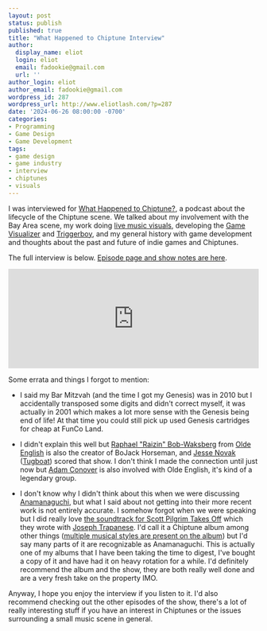 ```yaml
---
layout: post
status: publish
published: true
title: "What Happened to Chiptune Interview"
author:
  display_name: eliot
  login: eliot
  email: fadookie@gmail.com
  url: ''
author_login: eliot
author_email: fadookie@gmail.com
wordpress_id: 287
wordpress_url: http://www.eliotlash.com/?p=287
date: '2024-06-26 08:00:00 -0700'
categories:
- Programming
- Game Design
- Game Development
tags:
- game design
- game industry
- interview
- chiptunes
- visuals
---
```


I was interviewed for [What Happened to Chiptune?](https://whathappenedtochiptune.org/), a podcast about the lifecycle of the Chiptune scene. We talked about my involvement with the Bay Area scene, my work doing [live music visuals](/works/live-music-visuals), developing the [Game Visualizer](/works/game-visualizer-1) and [Triggerboy](/works/triggerboy), and my general history with game development and thoughts about the past and future of indie games and Chiptunes.

The full interview is below. [Episode page and show notes are here](https://whathappenedtochiptune.org/episodes/eliot-lash-fKUoUVng).

<iframe height="200px" width="100%" frameborder="no" scrolling="no" seamless src="https://player.simplecast.com/6124967f-60db-4209-bdc5-3492679339e2?dark=false"></iframe>

Some errata and things I forgot to mention:
* I said my Bar Mitzvah (and the time I got my Genesis) was in 2010 but I accidentally transposed some digits and didn't correct myself, it was actually in 2001 which makes a lot more sense with the Genesis being end of life! At that time you could still pick up used Genesis cartridges for cheap at FunCo Land.

* I didn't explain this well but [Raphael "Raizin" Bob-Waksberg](https://en.wikipedia.org/wiki/Raphael_Bob-Waksberg) from [Olde English](https://www.oldeenglish.org/) is also the creator of BoJack Horseman, and [Jesse Novak](https://en.wikipedia.org/wiki/Jesse_Novak) ([Tugboat](https://www.youtube.com/watch?v=lWUxxmyycDc)) scored that show. I don't think I made the connection until just now but [Adam Conover](https://en.wikipedia.org/wiki/Adam_Conover) is also involved with Olde English, it's kind of a legendary group.

* I don't know why I didn't think about this when we were discussing [Anamanaguchi](https://en.wikipedia.org/wiki/Anamanaguchi), but what I said about not getting into their more recent work is not entirely accurate. I somehow forgot when we were speaking but I did really love [the soundtrack for Scott Pilgrim Takes Off](https://scottpilgrimsoundtrack.bandcamp.com/album/scott-pilgrim-takes-off-soundtrack-from-the-netflix-original-series) which they wrote with [Joseph Trapanese](https://en.wikipedia.org/wiki/Joseph_Trapanese). I'd call it a Chiptune album among other things ([multiple musical styles are present on the album](https://www.netflix.com/tudum/articles/scott-pilgrim-takes-off-soundtrack)) but I'd say many parts of it are recognizable as Anamanaguchi. This is actually one of my albums that I have been taking the time to digest, I've bought a copy of it and have had it on heavy rotation for a while. I'd definitely recommend the album and the show, they are both really well done and are a very fresh take on the property IMO.

Anyway, I hope you enjoy the interview if you listen to it. I'd also recommend checking out the other episodes of the show, there's a lot of really interesting stuff if you have an interest in Chiptunes or the issues surrounding a small music scene in general.